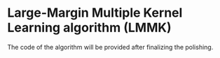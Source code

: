 # Large-Margin Multiple Kernel Learning algorithm (LMMK)
The code of the algorithm will be provided after finalizing the polishing.
